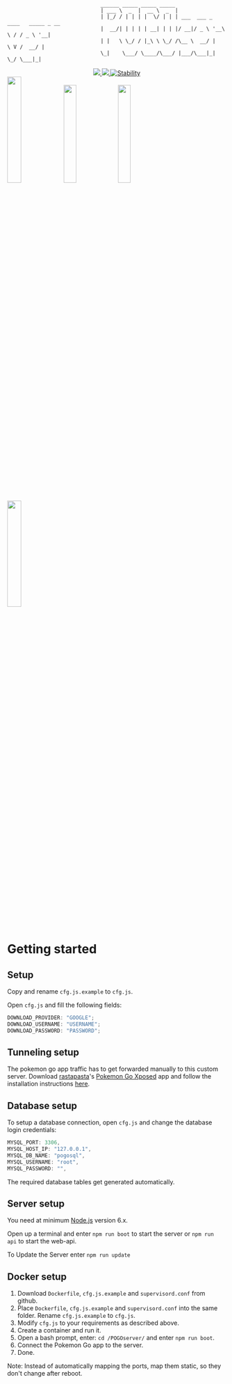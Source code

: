 ````
                              ______ _____ _____ _____                               
                              | ___ \  _  |  __ \  _  |                              
                              | |_/ / | | | |  \/ | | | ___  ___ _ ____   _____ _ __ 
                              |  __/| | | | | __| | | |/ __|/ _ \ '__\ \ / / _ \ '__|
                              | |   \ \_/ / |_\ \ \_/ /\__ \  __/ |   \ V /  __/ |   
                              \_|    \___/ \____/\___/ |___/\___|_|    \_/ \___|_|   
````
<div align="center">
  <a href="#">
    <img src="https://img.shields.io/badge/Pokemon%20GO-0.35.0-blue.svg?style=flat-square" />
  </a>
  <a href="https://github.com/maierfelix/POGOserver/blob/master/LICENSE">
    <img src="https://img.shields.io/badge/GNU GPL-License-blue.svg?style=flat-square" />
  </a>
  <a href="https://nodejs.org/api/documentation.html#documentation_stability_index">
    <img src="https://img.shields.io/badge/stability-experimental-orange.svg?style=flat-square" alt="Stability" />
  </a>
</div>

<img width="25%" src="http://i.imgur.com/7VhPleu.png" />
<img width="24%" src="http://i.imgur.com/E82eqtk.png" />
<img width="24%" src="http://i.imgur.com/H692S9d.png" />
<img width="25%" src="http://i.imgur.com/LGrdUeH.png" />

# Getting started

## Setup

Copy and rename ``cfg.js.example`` to ``cfg.js``.

Open ``cfg.js`` and fill the following fields:

````js
DOWNLOAD_PROVIDER: "GOOGLE";
DOWNLOAD_USERNAME: "USERNAME";
DOWNLOAD_PASSWORD: "PASSWORD";
````

## Tunneling setup
The pokemon go app traffic has to get forwarded manually to this custom server. Download [rastapasta](https://github.com/rastapasta)'s [Pokemon Go Xposed](https://github.com/rastapasta/pokemon-go-xposed/releases) app and follow the installation instructions [here](https://github.com/rastapasta/pokemon-go-xposed#how-to-use-it).

## Database setup

To setup a database connection, open ``cfg.js`` and change the database login credentials:

````js
MYSQL_PORT: 3306,
MYSQL_HOST_IP: "127.0.0.1",
MYSQL_DB_NAME: "pogosql",
MYSQL_USERNAME: "root",
MYSQL_PASSWORD: "",
````

The required database tables get generated automatically.

## Server setup

You need at minimum [Node.js](https://nodejs.org/en/) version 6.x.

Open up a terminal and enter ``npm run boot`` to start the server or ``npm run api`` to start the web-api.

To Update the Server enter ``npm run update``

## Docker setup

1. Download ``Dockerfile``, ``cfg.js.example`` and ``supervisord.conf`` from github.
2. Place ``Dockerfile``, ``cfg.js.example`` and ``supervisord.conf`` into the same folder. Rename ``cfg.js.example`` to ``cfg.js``.
3. Modify ``cfg.js`` to your requirements as described above.
4. Create a container and run it.
5. Open a bash prompt, enter: ``cd /POGOserver/`` and enter ``npm run boot``.
6. Connect the Pokemon Go app to the server.
7. Done.

Note: Instead of automatically mapping the ports, map them static, so they don't change after reboot.
